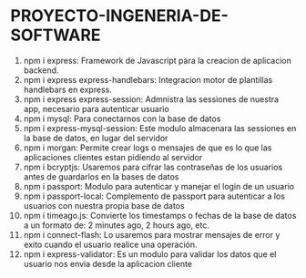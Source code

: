 # PROYECTO-INGENERIA-DE-SOFTWARE
1. npm i express: Framework de Javascript para la creacion de aplicacion backend.
2. npm i express express-handlebars: Integracion motor de plantillas handlebars en express.
3. npm i express express-session: Admnistra las sessiones de nuestra app, necesario para autenticar usuario
4. npm i mysql: Para conectarnos con la base de datos
5. npm i express-mysql-session: Este modulo almacenara las sessiones en la base de datos, en lugar del servidor
6. npm i morgan: Permite crear logs o mensajes de que es lo que las aplicaciones clientes estan pidiendo al servidor
7. npm i bcryptjs: Usaremos para cifrar las contraseñas de los usuarios antes de guardarlos en la bases de datos
8. npm i passport: Modulo para autenticar y manejar el login de un usuario
9. npm i passport-local: Complemento de passport para autenticar a los usuarios con nuestra propia base de datos
10. npm i timeago.js: Convierte los timestamps o fechas de la base de datos a un formato de: 2 minutes ago, 2 hours ago, etc.
11. npm i connect-flash: Lo usaremos para mostrar mensajes de error y exito cuando el usuario realice una operación.
12. npm i express-validator: Es un modulo para validar los datos que el usuario nos envia desde la aplicacion cliente
